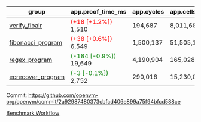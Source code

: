 | group | app.proof_time_ms | app.cycles | app.cells_used | leaf.proof_time_ms | leaf.cycles | leaf.cells_used |
| -- | -- | -- | -- | -- | -- | -- |
| [verify_fibair](https://github.com/openvm-org/openvm/blob/benchmark-results/benchmarks-pr/1173/verify_fibair-2a92987480373cbfcd406e899a75f94bfcd588ce.md) |<span style='color: red'>(+18 [+1.2%])</span> 1,510 |  194,687 |  8,011,682 |- | - | - |
| [fibonacci_program](https://github.com/openvm-org/openvm/blob/benchmark-results/benchmarks-pr/1173/fibonacci-2a92987480373cbfcd406e899a75f94bfcd588ce.md) |<span style='color: red'>(+38 [+0.6%])</span> 6,549 |  1,500,137 |  51,505,102 |- | - | - |
| [regex_program](https://github.com/openvm-org/openvm/blob/benchmark-results/benchmarks-pr/1173/regex-2a92987480373cbfcd406e899a75f94bfcd588ce.md) |<span style='color: green'>(-184 [-0.9%])</span> 19,649 |  4,190,904 |  165,028,173 |- | - | - |
| [ecrecover_program](https://github.com/openvm-org/openvm/blob/benchmark-results/benchmarks-pr/1173/ecrecover-2a92987480373cbfcd406e899a75f94bfcd588ce.md) |<span style='color: green'>(-3 [-0.1%])</span> 2,752 |  290,016 |  15,230,037 |- | - | - |


Commit: https://github.com/openvm-org/openvm/commit/2a92987480373cbfcd406e899a75f94bfcd588ce

[Benchmark Workflow](https://github.com/openvm-org/openvm/actions/runs/12623902939)
